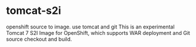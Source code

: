 # tomcat-s2i
openshift source to image. use tomcat and git
This is an experimental Tomcat 7 S2I Image for OpenShift, which supports WAR deployment and Git source checkout and build.
